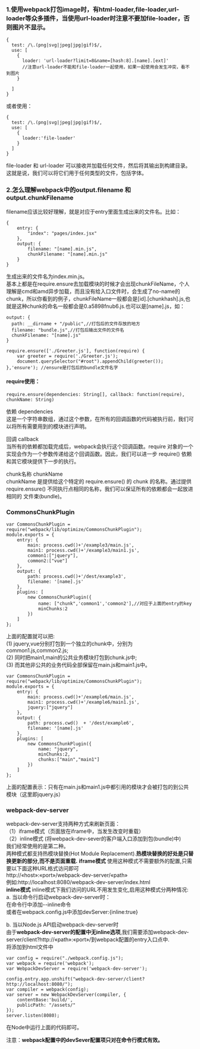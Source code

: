 ### 1.使用webpack打包image时，有html-loader,file-loader,url-loader等众多插件，当使用url-loader时注意不要加file-loader，否则图片不显示。  
```
{
  test: /\.(png|svg|jpeg|jpg|gif)$/,
  use: [
    {
      loader: 'url-loader?limit=8&name=[hash:8].[name].[ext]'
      //注意url-loader不能和file-loader一起使用，如果一起使用会发生冲突，看不到图片
    }

  ]
}
```
或者使用：
```
{
  test: /\.(png|svg|jpeg|jpg|gif)$/,
  use: [
    {
      loader:'file-loader'
    }
  ]
}
```
file-loader 和 url-loader 可以接收并加载任何文件，然后将其输出到构建目录。这就是说，我们可以将它们用于任何类型的文件，包括字体。
### 2.怎么理解webpack中的output.filename 和output.chunkFilename
filename应该比较好理解，就是对应于entry里面生成出来的文件名。比如：  
```
{
    entry: {
        "index": "pages/index.jsx"
    },
    output: {
        filename: "[name].min.js",
        chunkFilename: "[name].min.js"
    }
}
```
生成出来的文件名为index.min.js。  
基本上都是在require.ensure去加载模块的时候才会出现chunkFileName，个人理解是cmd和amd异步加载，而且没有给入口文件时，会生成了no-name的chunk，所以你看到的例子，chunkFileName一般都会是[id].[chunkhash].js,也就是这种chunk的命名一般都会是0.a5898fnub6.js.也可以是[name].js，如：
```
output: {
  path: __dirname + "/public",//打包后的文件存放的地方
  filename: "bundle.js",//打包后输出文件的文件名
  chunkFilename: "[name].js" 
}
```
```
require.ensure(['./Greeter.js'], function(require) {
    var greeter = require('./Greeter.js');
    document.querySelector("#root").appendChild(greeter());
},'ensure'); //ensure是打包后的bundle文件名字
```
#### require使用：
```
require.ensure(dependencies: String[], callback: function(require), chunkName: String)
```
依赖 dependencies  
这是一个字符串数组，通过这个参数，在所有的回调函数的代码被执行前，我们可以将所有需要用到的模块进行声明。

回调 callback  
当所有的依赖都加载完成后，webpack会执行这个回调函数。require 对象的一个实现会作为一个参数传递给这个回调函数。因此，我们可以进一步 require() 依赖和其它模块提供下一步的执行。

chunk名称 chunkName  
chunkName 是提供给这个特定的 require.ensure() 的 chunk 的名称。通过提供 require.ensure() 不同执行点相同的名称，我们可以保证所有的依赖都会一起放进相同的 文件束(bundle)。

### CommonsChunkPlugin
```
var CommonsChunkPlugin = require("webpack/lib/optimize/CommonsChunkPlugin");
module.exports = {
    entry: {
        main: process.cwd()+'/example3/main.js',
        main1: process.cwd()+'/example3/main1.js',
        common1:["jquery"],
        common2:["vue"]
    },
    output: {
        path: process.cwd()+'/dest/example3',
        filename: '[name].js'
    },
    plugins: [
        new CommonsChunkPlugin({
            name: ["chunk",'common1','common2'],//对应于上面的entry的key
            minChunks:2
        })
    ]
};
```
上面的配置就可以把:  
(1) jquery,vue分别打包到一个独立的chunk中，分别为common1.js,common2.js;  
(2) 同时把main1,main的公共业务模块打包到chunk.js中;  
(3) 而其他非公共的业务代码全部保留在main.js和main1.js中。  

```
var CommonsChunkPlugin = require("webpack/lib/optimize/CommonsChunkPlugin");
module.exports = {
    entry: {
        main: process.cwd()+'/example6/main.js',
        main1: process.cwd()+'/example6/main1.js',
        jquery:["jquery"]
    },
    output: {
        path: process.cwd()  + '/dest/example6',
        filename: '[name].js'
    },
    plugins: [
        new CommonsChunkPlugin({
            name: "jquery",
            minChunks:2,
            chunks:["main","main1"]
        })
    ]
};
```
上面的配置表示：只有在main.js和main1.js中都引用的模块才会被打包的到公共模块（这里即jquery.js） 

### webpack-dev-server
webpack-dev-server支持两种方式来刷新页面：    
（1）iframe模式（页面放在iframe中，当发生改变时重载）    
（2）inline模式 (将webpack-dev-sever的客户端入口添加到包(bundle)中)    
我们经常使用的是第二种。  
两种模式都支持热模块替换(Hot Module Replacement).**热模块替换的好处是只替换更新的部分,而不是页面重载.**
**iframe模式**
使用这种模式不需要额外的配置,只需要以下面这种URL格式访问即可  
http://«host»:«port»/webpack-dev-server/«path»  
例如:http://localhost:8080/webpack-dev-server/index.html  
**inline模式**
inline模式下我们访问的URL不用发生变化,启用这种模式分两种情况:    
a.  当以命令行启动webpack-dev-server时：  
    在命令行中添加--inline命令  
    或者在webpack.config.js中添加devServer:{inline:true}    
    
b.  当以Node.js API启动webpack-dev-server时  
    由于**webpack-dev-server的配置中无inline选项**,我们需要添加webpack-dev-server/client?http://«path»:«port»/到webpack配置的entry入口点中.  
    将<script src="http://localhost:8080/webpack-dev-server.js"></script>添加到html文件中  
```
var config = require("./webpack.config.js");
var webpack = require('webpack');
var WebpackDevServer = require('webpack-dev-server');

config.entry.app.unshift("webpack-dev-server/client?http://localhost:8080/");
var compiler = webpack(config);
var server = new WebpackDevServer(compiler, {
    contentBase:'build/',
    publicPath: "/assets/"
});
server.listen(8080);
```
在Node中运行上面的代码即可。

注意：**webpack配置中的devSever配置项只对在命令行模式有效。**


